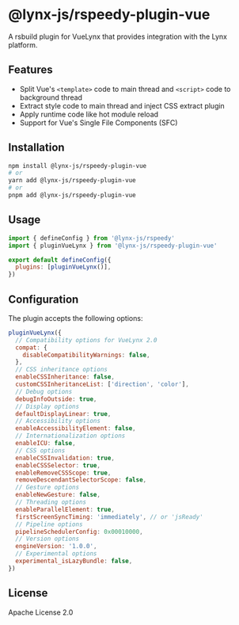 # @lynx-js/rspeedy-plugin-vue

A rsbuild plugin for VueLynx that provides integration with the Lynx platform.

## Features

- Split Vue's `<template>` code to main thread and `<script>` code to background thread
- Extract style code to main thread and inject CSS extract plugin
- Apply runtime code like hot module reload
- Support for Vue's Single File Components (SFC)

## Installation

```bash
npm install @lynx-js/rspeedy-plugin-vue
# or
yarn add @lynx-js/rspeedy-plugin-vue
# or
pnpm add @lynx-js/rspeedy-plugin-vue
```

## Usage

```js
import { defineConfig } from '@lynx-js/rspeedy'
import { pluginVueLynx } from '@lynx-js/rspeedy-plugin-vue'

export default defineConfig({
  plugins: [pluginVueLynx()],
})
```

## Configuration

The plugin accepts the following options:

```js
pluginVueLynx({
  // Compatibility options for VueLynx 2.0
  compat: {
    disableCompatibilityWarnings: false,
  },
  // CSS inheritance options
  enableCSSInheritance: false,
  customCSSInheritanceList: ['direction', 'color'],
  // Debug options
  debugInfoOutside: true,
  // Display options
  defaultDisplayLinear: true,
  // Accessibility options
  enableAccessibilityElement: false,
  // Internationalization options
  enableICU: false,
  // CSS options
  enableCSSInvalidation: true,
  enableCSSSelector: true,
  enableRemoveCSSScope: true,
  removeDescendantSelectorScope: false,
  // Gesture options
  enableNewGesture: false,
  // Threading options
  enableParallelElement: true,
  firstScreenSyncTiming: 'immediately', // or 'jsReady'
  // Pipeline options
  pipelineSchedulerConfig: 0x00010000,
  // Version options
  engineVersion: '1.0.0',
  // Experimental options
  experimental_isLazyBundle: false,
})
```

## License

Apache License 2.0
